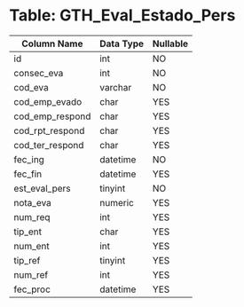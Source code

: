 # Table: GTH_Eval_Estado_Pers

| Column Name | Data Type | Nullable |
|-------------|-----------|----------|
| id | int | NO |
| consec_eva | int | NO |
| cod_eva | varchar | NO |
| cod_emp_evado | char | YES |
| cod_emp_respond | char | YES |
| cod_rpt_respond | char | YES |
| cod_ter_respond | char | YES |
| fec_ing | datetime | NO |
| fec_fin | datetime | YES |
| est_eval_pers | tinyint | NO |
| nota_eva | numeric | YES |
| num_req | int | YES |
| tip_ent | char | YES |
| num_ent | int | YES |
| tip_ref | tinyint | YES |
| num_ref | int | YES |
| fec_proc | datetime | YES |
